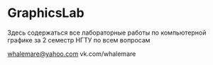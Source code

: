 # GraphicsLab
Здесь содержаться все лабораторные работы по компьютерной графике за 2 семестр НГТУ
по всем вопросам 

whalemare@yahoo.com
vk.com/whalemare
